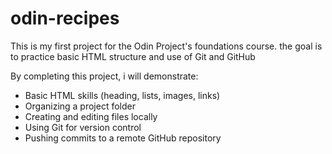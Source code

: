 # odin-recipes

This is my first project for the Odin Project's foundations course. the goal is to practice basic HTML structure and use of Git and GitHub

By completing this project, i will demonstrate: 
- Basic HTML skills (heading, lists, images, links)
- Organizing a project folder
- Creating and editing files locally
- Using Git for version control
- Pushing commits to a remote GitHub repository